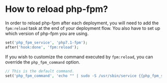 # How to reload php-fpm?

In order to reload php-fpm after each deployment, you will need to add the `fpm:reload` task at the end of your deployment flow. You also have to set up which version of php-fpm you are using.

```php
set('php_fpm_service', 'php7.1-fpm');
after('hook:done', 'fpm:reload');
```

If you wish to customize the command executed by `fpm:reload`, you can override the `php_fpm_command` option.

```php
// This is the default command.
set('php_fpm_command', 'echo "" | sudo -S /usr/sbin/service {{php_fpm_service}} reload');
```